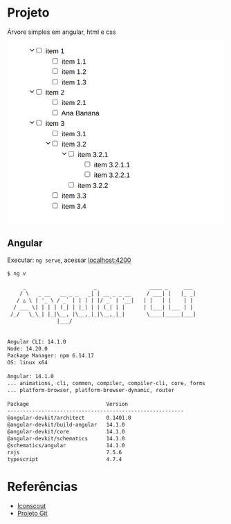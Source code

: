 # Projeto

Árvore simples em angular, html e css

![Árvore simples](https://github.com/surfx/angular-tree/blob/main/arvore.png)

## Angular

Executar: `ng serve`, acessar [localhost:4200](http://localhost:4200/#)

```
$ ng v
```

```
     _                      _                 ____ _     ___
    / \   _ __   __ _ _   _| | __ _ _ __     / ___| |   |_ _|
   / △ \ | '_ \ / _` | | | | |/ _` | '__|   | |   | |    | |
  / ___ \| | | | (_| | |_| | | (_| | |      | |___| |___ | |
 /_/   \_\_| |_|\__, |\__,_|_|\__,_|_|       \____|_____|___|
                |___/
    

Angular CLI: 14.1.0
Node: 14.20.0
Package Manager: npm 6.14.17 
OS: linux x64

Angular: 14.1.0
... animations, cli, common, compiler, compiler-cli, core, forms
... platform-browser, platform-browser-dynamic, router

Package                         Version
---------------------------------------------------------
@angular-devkit/architect       0.1401.0
@angular-devkit/build-angular   14.1.0
@angular-devkit/core            14.1.0
@angular-devkit/schematics      14.1.0
@schematics/angular             14.1.0
rxjs                            7.5.6
typescript                      4.7.4
```

# Referências

- [Iconscout](https://iconscout.com/icons/arrow)
- [Projeto Git](https://github.com/surfx/angular-tree)
